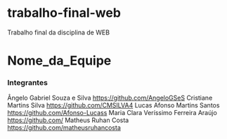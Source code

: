 # trabalho-final-web
Trabalho final da disciplina de WEB
# Nome_da_Equipe

### Integrantes
Ângelo Gabriel Souza e Silva https://github.com/AngeloGSeS
Cristiane Martins Silva https://github.com/CMSILVA4
Lucas Afonso Martins Santos https://github.com/Afonso-Lucass
Maria Clara Veríssimo Ferreira Araújo https://github.com/
Matheus Ruhan Costa https://github.com/matheusruhancosta
